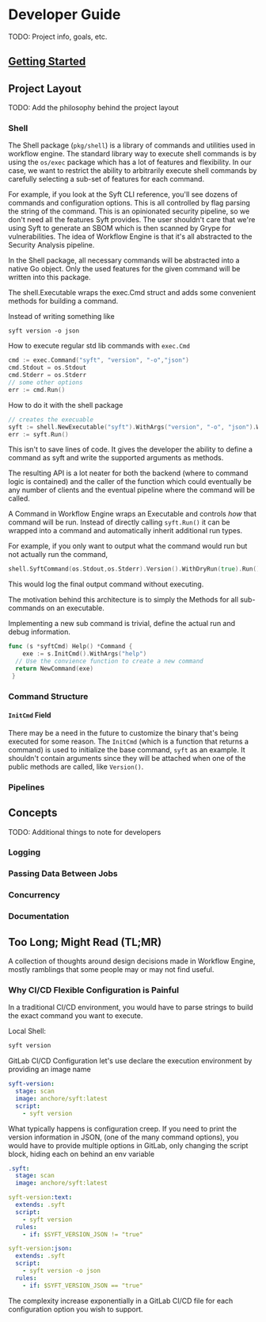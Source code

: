 # Developer Guide

TODO: Project info, goals, etc.

## [Getting Started](./getting_started.md)

## Project Layout

TODO: Add the philosophy behind the project layout

### Shell

The Shell package (`pkg/shell`) is a library of commands and utilities used in workflow engine.
The standard library way to execute shell commands is by using the `os/exec` package which has a lot of features and
flexibility.
In our case, we want to restrict the ability to arbitrarily execute shell commands by carefully selecting a sub-set of 
features for each command.

For example, if you look at the Syft CLI reference, you'll see dozens of commands and configuration options.
This is all controlled by flag parsing the string of the command.
This is an opinionated security pipeline, so we don't need all the features Syft provides.
The user shouldn't care that we're using Syft to generate an SBOM which is then scanned by Grype for vulnerabilities.
The idea of Workflow Engine is that it's all abstracted to the Security Analysis pipeline.

In the Shell package, all necessary commands will be abstracted into a native Go object.
Only the used features for the given command will be written into this package.

The shell.Executable wraps the exec.Cmd struct and adds some convenient methods for building a command.

Instead of writing something like

```shell
syft version -o json
```

How to execute regular std lib commands with `exec.Cmd`

```go
cmd := exec.Command("syft", "version", "-o","json")
cmd.Stdout = os.Stdout
cmd.Stderr = os.Stderr
// some other options
err := cmd.Run()
```

How to do it with the shell package

```go
// creates the execuable
syft := shell.NewExecutable("syft").WithArgs("version", "-o", "json").WithStdout(os.Stdout).WithStderr(os.Stderr)
err := syft.Run()
```
This isn't to save lines of code.
It gives the developer the ability to define a command as syft and write the supported arguments as methods.

The resulting API is a lot neater for both the backend (where to command logic is contained) and the caller of the 
function which could eventually be any number of clients and the eventual pipeline where the command will be called.

A Command in Workflow Engine wraps an Executable and controls *how* that command will be run.
Instead of directly calling `syft.Run()` it can be wrapped into a command and automatically inherit additional run types.

For example, if you only want to output what the command would run but not actually run the command, 
```go
shell.SyftCommand(os.Stdout,os.Stderr).Version().WithDryRun(true).Run()
```

This would log the final output command without executing.

The motivation behind this architecture is to simply the Methods for all sub-commands on an executable.

Implementing a new sub command is trivial, define the actual run and debug information.

```go
func (s *syftCmd) Help() *Command {
	exe := s.InitCmd().WithArgs("help")
  // Use the convience function to create a new command
  return NewCommand(exe)
 }
```


### Command Structure

#### `InitCmd` Field

There may be a need in the future to customize the binary that's being executed for some reason.
The `InitCmd` (which is a function that returns a command) is used to initialize the base command, `syft` as an example.
It shouldn't contain arguments since they will be attached when one of the public methods are called, like `Version()`.


### Pipelines

## Concepts

TODO: Additional things to note for developers

### Logging

### Passing Data Between Jobs

### Concurrency

### Documentation

## Too Long; Might Read (TL;MR)

A collection of thoughts around design decisions made in Workflow Engine, mostly ramblings that some people may or may 
not find useful.

### Why CI/CD Flexible Configuration is Painful

In a traditional CI/CD environment, you would have to parse strings to build the exact command you want to execute.

Local Shell:
```bash
syft version
```

GitLab CI/CD Configuration let's use declare the execution environment by providing an image name
```yaml
syft-version:
  stage: scan
  image: anchore/syft:latest
  script:
    - syft version
```

What typically happens is configuration creep.
If you need to print the version information in JSON, (one of the many command options), you would have to provide 
multiple options in GitLab, only changing the script block, hiding each on behind an env variable

```yaml
.syft:
  stage: scan
  image: anchore/syft:latest

syft-version:text:
  extends: .syft
  script:
    - syft version
  rules:
    - if: $SYFT_VERSION_JSON != "true"

syft-version:json:
  extends: .syft
  script:
    - syft version -o json
  rules:
    - if: $SYFT_VERSION_JSON == "true"

```

The complexity increase exponentially in a GitLab CI/CD file for each configuration option you wish to support.
